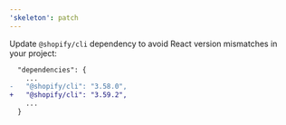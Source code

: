 ```yaml
---
'skeleton': patch
---
```


Update `@shopify/cli` dependency to avoid React version mismatches in your project:

```diff
  "dependencies": {
    ...
-   "@shopify/cli": "3.58.0",
+   "@shopify/cli": "3.59.2",
    ...
  }
```
